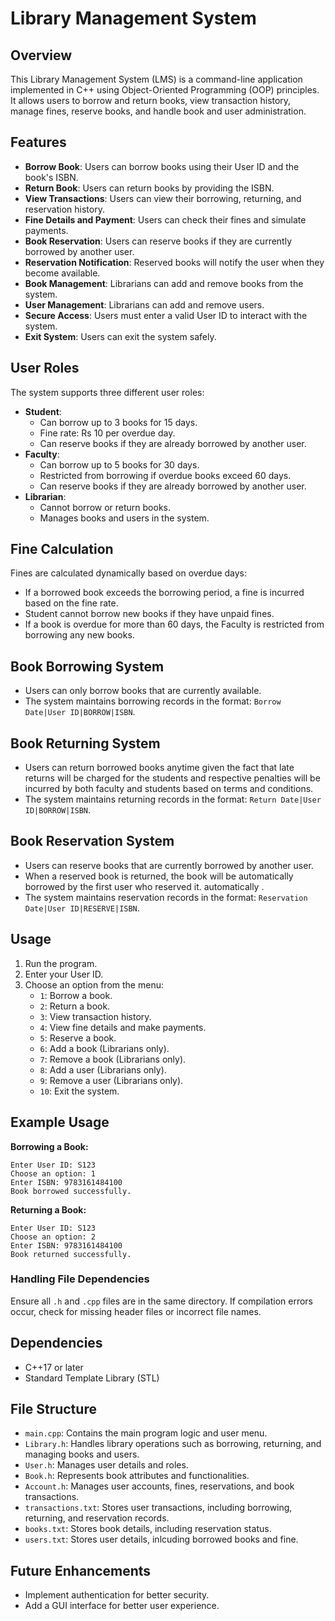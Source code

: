 # Library Management System

## Overview
This Library Management System (LMS) is a command-line application implemented in C++ using Object-Oriented Programming (OOP) principles. It allows users to borrow and return books, view transaction history, manage fines, reserve books, and handle book and user administration.

## Features
- **Borrow Book**: Users can borrow books using their User ID and the book's ISBN.
- **Return Book**: Users can return books by providing the ISBN.
- **View Transactions**: Users can view their borrowing, returning, and reservation history.
- **Fine Details and Payment**: Users can check their fines and simulate payments.
- **Book Reservation**: Users can reserve books if they are currently borrowed by another user.
- **Reservation Notification**: Reserved books will notify the user when they become available.
- **Book Management**: Librarians can add and remove books from the system.
- **User Management**: Librarians can add and remove users.
- **Secure Access**: Users must enter a valid User ID to interact with the system.
- **Exit System**: Users can exit the system safely.

## User Roles
The system supports three different user roles:
- **Student**:
  - Can borrow up to 3 books for 15 days.
  - Fine rate: Rs 10 per overdue day.
  - Can reserve books if they are already borrowed by another user.
- **Faculty**:
  - Can borrow up to 5 books for 30 days.
  - Restricted from borrowing if overdue books exceed 60 days.
  - Can reserve books if they are already borrowed by another user.
- **Librarian**:
  - Cannot borrow or return books.
  - Manages books and users in the system.

## Fine Calculation
Fines are calculated dynamically based on overdue days:
- If a borrowed book exceeds the borrowing period, a fine is incurred based on the fine rate.
- Student cannot borrow new books if they have unpaid fines.
- If a book is overdue for more than 60 days, the Faculty is restricted from borrowing any new books.

## Book Borrowing System
- Users can only borrow books that are currently available.
- The system maintains borrowing records in the format: `Borrow Date|User ID|BORROW|ISBN`.

## Book Returning System
- Users can return borrowed books anytime given the fact that late returns will be charged for the students and respective penalties will be incurred by both faculty and students based on terms and conditions.
- The system maintains returning records in the format: `Return Date|User ID|BORROW|ISBN`.

## Book Reservation System
- Users can reserve books that are currently borrowed by another user.
- When a reserved book is returned, the book will be automatically borrowed by the first user who reserved it. automatically .
- The system maintains reservation records in the format: `Reservation Date|User ID|RESERVE|ISBN`.

## Usage
1. Run the program.
2. Enter your User ID.
3. Choose an option from the menu:
    - `1`: Borrow a book.
    - `2`: Return a book.
    - `3`: View transaction history.
    - `4`: View fine details and make payments.
    - `5`: Reserve a book.
    - `6`: Add a book (Librarians only).
    - `7`: Remove a book (Librarians only).
    - `8`: Add a user (Librarians only).
    - `9`: Remove a user (Librarians only).
    - `10`: Exit the system.

## Example Usage
**Borrowing a Book:**
```
Enter User ID: S123
Choose an option: 1
Enter ISBN: 9783161484100
Book borrowed successfully.
```
**Returning a Book:**
```
Enter User ID: S123
Choose an option: 2
Enter ISBN: 9783161484100
Book returned successfully.
```

### Handling File Dependencies
Ensure all `.h` and `.cpp` files are in the same directory. If compilation errors occur, check for missing header files or incorrect file names.

## Dependencies
- C++17 or later
- Standard Template Library (STL)

## File Structure
- `main.cpp`: Contains the main program logic and user menu.
- `Library.h`: Handles library operations such as borrowing, returning, and managing books and users.
- `User.h`: Manages user details and roles.
- `Book.h`: Represents book attributes and functionalities.
- `Account.h`: Manages user accounts, fines, reservations, and book transactions.
- `transactions.txt`: Stores user transactions, including borrowing, returning, and reservation records.
- `books.txt`: Stores book details, including reservation status.
- `users.txt`: Stores user details, inlcuding borrowed books and fine.

## Future Enhancements
- Implement authentication for better security.
- Add a GUI interface for better user experience.



